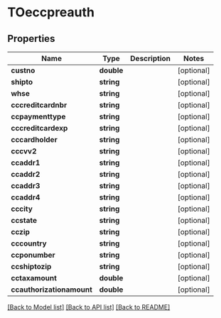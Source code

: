 # TOeccpreauth

## Properties
Name | Type | Description | Notes
------------ | ------------- | ------------- | -------------
**custno** | **double** |  | [optional] 
**shipto** | **string** |  | [optional] 
**whse** | **string** |  | [optional] 
**cccreditcardnbr** | **string** |  | [optional] 
**ccpaymenttype** | **string** |  | [optional] 
**cccreditcardexp** | **string** |  | [optional] 
**cccardholder** | **string** |  | [optional] 
**cccvv2** | **string** |  | [optional] 
**ccaddr1** | **string** |  | [optional] 
**ccaddr2** | **string** |  | [optional] 
**ccaddr3** | **string** |  | [optional] 
**ccaddr4** | **string** |  | [optional] 
**cccity** | **string** |  | [optional] 
**ccstate** | **string** |  | [optional] 
**cczip** | **string** |  | [optional] 
**cccountry** | **string** |  | [optional] 
**ccponumber** | **string** |  | [optional] 
**ccshiptozip** | **string** |  | [optional] 
**cctaxamount** | **double** |  | [optional] 
**ccauthorizationamount** | **double** |  | [optional] 

[[Back to Model list]](../README.md#documentation-for-models) [[Back to API list]](../README.md#documentation-for-api-endpoints) [[Back to README]](../README.md)


